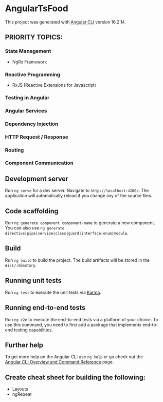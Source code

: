 # AngularTsFood

This project was generated with [Angular CLI](https://github.com/angular/angular-cli) version 16.2.14.

## PRIORITY TOPICS:

### State Management

- NgRx Framework

### Reactive Programming

- RxJS (Reactive Extensions for Javascript)

### Testing in Angular

### Angular Services

### Dependency Injection

### HTTP Request / Response

### Routing

### Component Communication


## Development server

Run `ng serve` for a dev server. Navigate to `http://localhost:4200/`. The application will automatically reload if you change any of the source files.

## Code scaffolding

Run `ng generate component component-name` to generate a new component. You can also use `ng generate directive|pipe|service|class|guard|interface|enum|module`.

## Build

Run `ng build` to build the project. The build artifacts will be stored in the `dist/` directory.

## Running unit tests

Run `ng test` to execute the unit tests via [Karma](https://karma-runner.github.io).

## Running end-to-end tests

Run `ng e2e` to execute the end-to-end tests via a platform of your choice. To use this command, you need to first add a package that implements end-to-end testing capabilities.

## Further help

To get more help on the Angular CLI use `ng help` or go check out the [Angular CLI Overview and Command Reference](https://angular.io/cli) page.



## Create cheat sheet for building the following:

- Layouts
- ngRepeat
